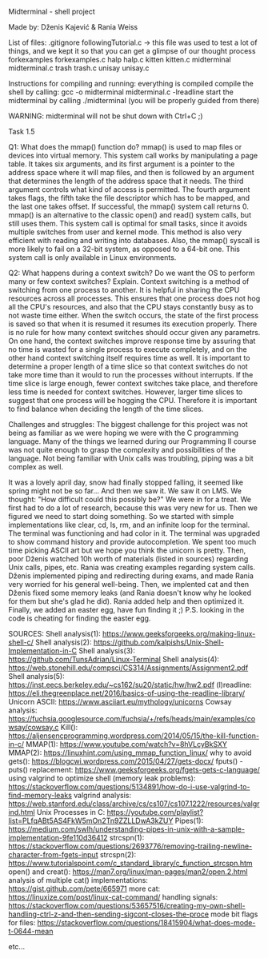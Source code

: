 Midterminal - shell project

Made by: Dženis Kajević & Rania Weiss

List of files:
.gitignore
followingTutorial.c -> this file was used to test a lot of things, and we kept it so that you can get a glimpse of our thought process
forkexamples
forkexamples.c
halp
halp.c
kitten
kitten.c
midterminal
midterminal.c
trash
trash.c
unisay
unisay.c

Instructions for compiling and running:
everything is compiled
compile the shell by calling: gcc -o midterminal midterminal.c -lreadline
start the midterminal by calling ./midterminal (you will be properly guided from there)

WARNING: midterminal will not be shut down with Ctrl+C ;)

Task 1.5

Q1: What does the mmap() function do?
mmap() is used to map files or devices into virtual memory. This system call works by manipulating a page table. It takes six arguments, and its first argument is a pointer to the address space where it will map files, and then is followed by an argument that determines the length of the address space that it needs. The third argument controls what kind of access is permitted. The fourth argument takes flags, the fifth take the file descriptor which has to be mapped, and the last one takes offset. If successful, the mmap() system call returns 0. mmap() is an alternative to the classic open() and read() system calls, but still uses them. This system call is optimal for small tasks, since it avoids multiple switches from user and kernel mode. This method is also very efficient with reading and writing into databases. Also, the mmap() syscall is more likely to fail on a 32-bit system, as opposed to a 64-bit one. This system call is only available in Linux environments.

Q2: What happens during a context switch? Do we want the OS to perform many or few context
switches? Explain.
Context switching is a method of switching from one process to another. It is helpful in sharing the CPU resources across all processes. This ensures that one process does not hog all the CPU's resources, and also that the CPU stays constantly busy as to not waste time either. When the switch occurs, the state of the first process is saved so that when it is resumed it resumes its execution properly.
There is no rule for how many context switches should occur given any parametrs. On one hand, the context switches improve response time by assuring that no time is wasted for a single process to execute completely, and on the other hand context switching itself requires time as well. It is important to determine a proper length of a time slice so that context switches do not take more time than it would to run the processes without interrupts. If the time slice is large enough, fewer context switches take place, and therefore less time is needed for context switches. However, larger time slices to suggest that one process will be hogging the CPU. Therefore it is important to find balance when deciding the length of the time slices.


Challenges and struggles:
The biggest challenge for this project was not being as familiar as we were hoping we were with the C programming language. Many of the things we learned during our Programming II course was not quite enough to grasp the complexity and possibilities of the language.
Not being familiar with Unix calls was troubling, piping was a bit complex as well.

It was a lovely april day, snow had finally stopped falling, it seemed like spring might not be so far... And then we saw it. We saw it on LMS. We thought: "How difficult could this possibly be?" We were in for a treat.
We first had to do a lot of research, because this was very new for us. Then we figured we need to start doing something. So we started with simple implementations like clear, cd, ls, rm, and an infinite loop for the terminal. The terminal was functioning and had color in it. The terminal was upgraded to show command history and provide autocompletion. We spent too much time picking ASCII art but we hope you think the unicorn is pretty. Then, poor Dženis watched 10h worth of materials (listed in sources) regarding Unix calls, pipes, etc. Rania was creating examples regarding system calls. Dženis implemented piping and redirecting during exams, and made Rania very worried for his general well-being. Then, we implented cat and then Dženis fixed some memory leaks (and Rania doesn't know why he looked for them but she's glad he did). Rania added help and then optimized it. Finally, we added an easter egg, have fun finding it ;)
P.S. looking in the code is cheating for finding the easter egg.

SOURCES:
Shell analysis(1): https://www.geeksforgeeks.org/making-linux-shell-c/
Shell analysis(2): https://github.com/kalpishs/Unix-Shell-Implementation-in-C
Shell analysis(3): https://github.com/TunsAdrian/Linux-Terminal
Shell analysis(4): https://web.stonehill.edu/compsci/CS314/Assignments/Assignment2.pdf
Shell analysis(5): https://inst.eecs.berkeley.edu/~cs162/su20/static/hw/hw2.pdf
(l)readline: https://eli.thegreenplace.net/2016/basics-of-using-the-readline-library/
Unicorn ASCII: https://www.asciiart.eu/mythology/unicorns
Cowsay analysis: https://fuchsia.googlesource.com/fuchsia/+/refs/heads/main/examples/cowsay/cowsay.c
Kill(): https://aljensencprogramming.wordpress.com/2014/05/15/the-kill-function-in-c/
MMAP(1): https://www.youtube.com/watch?v=8hVLcyBkSXY
MMAP(2): https://linuxhint.com/using_mmap_function_linux/
why to avoid gets(): https://blogcwi.wordpress.com/2015/04/27/gets-docx/
fputs() - puts() replacement: https://www.geeksforgeeks.org/fgets-gets-c-language/
using valgrind to optimize shell (memory leak problems): https://stackoverflow.com/questions/5134891/how-do-i-use-valgrind-to-find-memory-leaks
valgrind analysis: https://web.stanford.edu/class/archive/cs/cs107/cs107.1222/resources/valgrind.html
Unix Processes in C: https://youtube.com/playlist?list=PLfqABt5AS4FkW5mOn2Tn9ZZLLDwA3kZUY
Pipes(1): https://medium.com/swlh/understanding-pipes-in-unix-with-a-sample-implementation-9fe110d36412
strcspn(1): https://stackoverflow.com/questions/2693776/removing-trailing-newline-character-from-fgets-input
strcspn(2): https://www.tutorialspoint.com/c_standard_library/c_function_strcspn.htm
open() and creat(): https://man7.org/linux/man-pages/man2/open.2.html
analysis of multiple cat() implementations: https://gist.github.com/pete/665971
more cat: https://linuxize.com/post/linux-cat-command/
handling signals: https://stackoverflow.com/questions/53657516/creating-my-own-shell-handling-ctrl-z-and-then-sending-sigcont-closes-the-proce
mode bit flags for files: https://stackoverflow.com/questions/18415904/what-does-mode-t-0644-mean

etc...